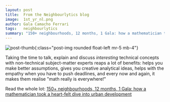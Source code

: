 ```yaml
---
layout: post
title:  From the Neighbourlytics blog
image:  1st_yr_nl.png
author: Gala Camacho Ferrari
tags:   neighbourlytics
summary: "150+ neighbourhoods, 12 months, 1 Gala: how a mathematician took a heart-felt dive into urban development."
---
```


![post-thumb]({{site.baseurl}}/assets/images/thoughts/1st_yr_nl.png){:class="post-img rounded float-left mr-5 mb-4"}

Taking the time to talk, explain and discuss _interesting_ technical concepts with non-technical subject-matter experts reaps a lot of benefits: helps you make better assumptions, gives you creative analytical ideas, helps with the empathy when you have to push deadlines, and every now and again, it makes them realise "math really is everywhere!" 

Read the whole lot: [150+ neighbourhoods, 12 months, 1 Gala: how a mathematician took a heart-felt dive into urban development](https://neighbourlytics.com/blog/2019/1/17/mathematician-urban-development-one-year)
